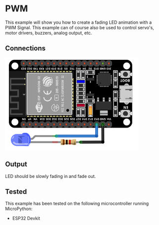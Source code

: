 # PWM

This example will show you how to create a fading LED animation with a PWM Signal. 
This example can of course also be used to control servo's, motor drivers, buzzers, analog output, etc.

## Connections

<img alt="connections" src="https://github.com/StevenSlaa/Micropython-examples/blob/f38e5477158664c2d6bfed5009aa8b868ddc54a6/PWM/res/circuit.png" height="300px">

## Output

LED should be slowly fading in and fade out.

## Tested
This example has been tested on the following microcontroller running MicroPython:
- ESP32 Devkit
